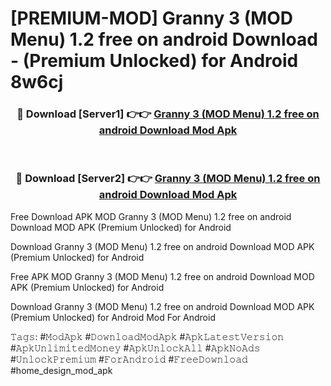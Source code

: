 # [PREMIUM-MOD] Granny 3 (MOD Menu) 1.2 free on android Download - (Premium Unlocked) for Android 8w6cj



<div align="center">
<h3>🔴 Download [Server1] 👉👉 <a href="https://momento.my/?title=Granny_3_(MOD_Menu)_1.2_free_on_android_Download">Granny 3 (MOD Menu) 1.2 free on android Download Mod Apk</a></h3><br>

<h3>🔴 Download [Server2] 👉👉 <a href="https://momento.my/?title=Granny_3_(MOD_Menu)_1.2_free_on_android_Download">Granny 3 (MOD Menu) 1.2 free on android Download Mod Apk</a></h3>
</div>



Free Download APK MOD Granny 3 (MOD Menu) 1.2 free on android Download MOD APK (Premium Unlocked) for Android

Download Granny 3 (MOD Menu) 1.2 free on android Download MOD APK (Premium Unlocked) for Android

Free APK MOD Granny 3 (MOD Menu) 1.2 free on android Download MOD APK (Premium Unlocked) for Android

Download Granny 3 (MOD Menu) 1.2 free on android Download MOD APK (Premium Unlocked) for Android Mod For Android

𝚃𝚊𝚐𝚜: #𝙼𝚘𝚍𝙰𝚙𝚔 #𝙳𝚘𝚠𝚗𝚕𝚘𝚊𝚍𝙼𝚘𝚍𝙰𝚙𝚔 #𝙰𝚙𝚔𝙻𝚊𝚝𝚎𝚜𝚝𝚅𝚎𝚛𝚜𝚒𝚘𝚗 #𝙰𝚙𝚔𝚄𝚗𝚕𝚒𝚖𝚒𝚝𝚎𝚍𝙼𝚘𝚗𝚎𝚢 #𝙰𝚙𝚔𝚄𝚗𝚕𝚘𝚌𝚔𝙰𝚕𝚕 #𝙰𝚙𝚔𝙽𝚘𝙰𝚍𝚜 #𝚄𝚗𝚕𝚘𝚌𝚔𝙿𝚛𝚎𝚖𝚒𝚞𝚖 #𝙵𝚘𝚛𝙰𝚗𝚍𝚛𝚘𝚒𝚍 #𝙵𝚛𝚎𝚎𝙳𝚘𝚠𝚗𝚕𝚘𝚊𝚍 #home_design_mod_apk
